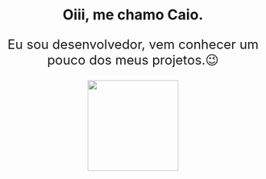 <h1 align="center"> Oiii, me chamo Caio.</h1>
<p align="center" style="font-size: 1.6rem">Eu sou desenvolvedor, vem conhecer um pouco dos meus projetos.😉</p>
<div align="center">
  <a href="https://github.com/CaioFaraleski">
  <img height="180em" src="https://github-readme-stats.vercel.app/api/top-langs/?username=CaioFaraleski&theme=dark&layout=compact"/>
</div> 





